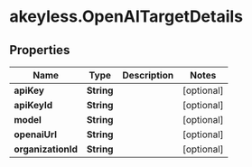 # akeyless.OpenAITargetDetails

## Properties

Name | Type | Description | Notes
------------ | ------------- | ------------- | -------------
**apiKey** | **String** |  | [optional] 
**apiKeyId** | **String** |  | [optional] 
**model** | **String** |  | [optional] 
**openaiUrl** | **String** |  | [optional] 
**organizationId** | **String** |  | [optional] 


